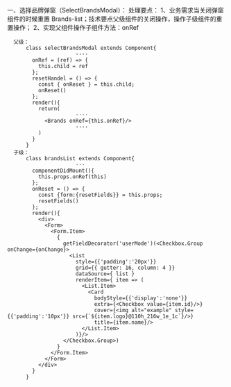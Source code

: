 一、选择品牌弹窗（SelectBrandsModal）：
   处理要点：
      1、业务需求当关闭弹窗组件的时候重置 Brands-list；技术要点父级组件的关闭操作，操作子级组件的重置操作；
      2、实现父组件操作子组件方法：onRef
      
      父级：
          class selectBrandsModal extends Component{
                          ····
            onRef = (ref) => {
              this.child = ref
            };
            resetHandel = () => {
              const { onReset } = this.child;
              onReset()
            };
            render(){          
              return(
                          ····
                <Brands onRef={this.onRef}/>
                          ····
              )
            }
          }
      子级：
          class brandsList extends Component{
                          ···    
            componentDidMount(){
              this.props.onRef(this)
            };
            onReset = () => {
              const {form:{resetFields}} = this.props;
              resetFields()
            };
            render(){
              <div>
                <Form>
                  <Form.Item>
                    {
                      getFieldDecorator('userMode')(<Checkbox.Group onChange={onChange}>
                        <List
                          style={{'padding':'20px'}}
                          grid={{ gutter: 16, column: 4 }}
                          dataSource={ list }
                          renderItem={ item => (
                            <List.Item>
                              <Card
                                bodyStyle={{'display':'none'}}
                                extra={<Checkbox value={item.id}/>}
                                cover={<img alt="example" style={{'padding':'10px'}} src={`${item.logo}@110h_216w_1e_1c`}/>}
                                title={item.name}/>
                            </List.Item>
                          )}/>
                      </Checkbox.Group>)
                    }
                  </Form.Item>
                </Form>
              </div>
            }        
          }
          
      
